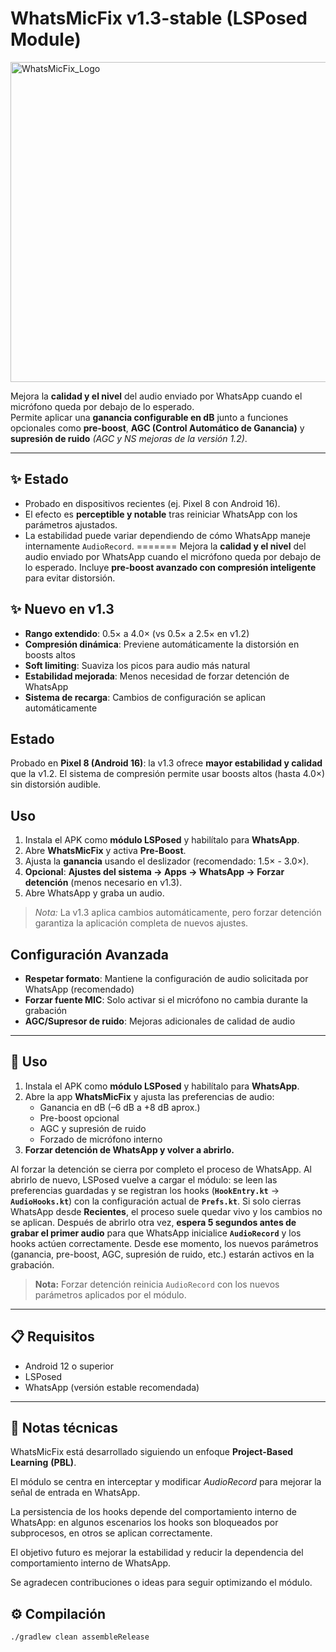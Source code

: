 # WhatsMicFix v1.3-stable (LSPosed Module)

<img width="512" height="512" alt="WhatsMicFix_Logo" src="https://github.com/user-attachments/assets/2394432f-e0d2-456e-8edd-fbe5f5cbe2e1" />


Mejora la **calidad y el nivel** del audio enviado por WhatsApp cuando el micrófono queda por debajo de lo esperado.  
Permite aplicar una **ganancia configurable en dB** junto a funciones opcionales como **pre-boost**, **AGC (Control Automático de Ganancia)** y **supresión de ruido** _(AGC y NS mejoras de la versión 1.2)_.

---

## ✨ Estado
- Probado en dispositivos recientes (ej. Pixel 8 con Android 16).  
- El efecto es **perceptible y notable** tras reiniciar WhatsApp con los parámetros ajustados.  
- La estabilidad puede variar dependiendo de cómo WhatsApp maneje internamente `AudioRecord`.
=======
Mejora la **calidad y el nivel** del audio enviado por WhatsApp cuando el micrófono queda por debajo de lo esperado. Incluye **pre-boost avanzado con compresión inteligente** para evitar distorsión.

## ✨ Nuevo en v1.3
- **Rango extendido**: 0.5× a 4.0× (vs 0.5× a 2.5× en v1.2)
- **Compresión dinámica**: Previene automáticamente la distorsión en boosts altos
- **Soft limiting**: Suaviza los picos para audio más natural
- **Estabilidad mejorada**: Menos necesidad de forzar detención de WhatsApp
- **Sistema de recarga**: Cambios de configuración se aplican automáticamente

## Estado
Probado en **Pixel 8 (Android 16)**: la v1.3 ofrece **mayor estabilidad y calidad** que la v1.2. El sistema de compresión permite usar boosts altos (hasta 4.0×) sin distorsión audible.

## Uso
1. Instala el APK como **módulo LSPosed** y habilítalo para **WhatsApp**.
2. Abre **WhatsMicFix** y activa **Pre-Boost**.
3. Ajusta la **ganancia** usando el deslizador (recomendado: 1.5× - 3.0×).
4. **Opcional**: **Ajustes del sistema → Apps → WhatsApp → Forzar detención** (menos necesario en v1.3).
5. Abre WhatsApp y graba un audio.

> *Nota:* La v1.3 aplica cambios automáticamente, pero forzar detención garantiza la aplicación completa de nuevos ajustes.

## Configuración Avanzada
- **Respetar formato**: Mantiene la configuración de audio solicitada por WhatsApp (recomendado)
- **Forzar fuente MIC**: Solo activar si el micrófono no cambia durante la grabación
- **AGC/Supresor de ruido**: Mejoras adicionales de calidad de audio

---

## 🚀 Uso
1. Instala el APK como **módulo LSPosed** y habilítalo para **WhatsApp**.  
2. Abre la app **WhatsMicFix** y ajusta las preferencias de audio:  
   - Ganancia en dB (–6 dB a +8 dB aprox.)  
   - Pre-boost opcional  
   - AGC y supresión de ruido  
   - Forzado de micrófono interno  
3. **Forzar detención de WhatsApp y volver a abrirlo.**

Al forzar la detención se cierra por completo el proceso de WhatsApp. Al abrirlo de nuevo, LSPosed vuelve a cargar el módulo: se leen las preferencias guardadas y se registran los hooks (**`HookEntry.kt`** → **`AudioHooks.kt`**) con la configuración actual de **`Prefs.kt`**.
Si solo cierras WhatsApp desde **Recientes**, el proceso suele quedar vivo y los cambios no se aplican.
Después de abrirlo otra vez, **espera 5 segundos antes de grabar el primer audio** para que WhatsApp inicialice **`AudioRecord`** y los hooks actúen correctamente. Desde ese momento, los nuevos parámetros (ganancia, pre-boost, AGC, supresión de ruido, etc.) estarán activos en la grabación.

> **Nota:** Forzar detención reinicia `AudioRecord` con los nuevos parámetros aplicados por el módulo.

---

## 📋 Requisitos
- Android 12 o superior  
- LSPosed  
- WhatsApp (versión estable recomendada)  

---

## 📌 Notas técnicas

WhatsMicFix está desarrollado siguiendo un enfoque **Project-Based Learning** **(PBL)**.

El módulo se centra en interceptar y modificar _AudioRecord_ para mejorar la señal de entrada en WhatsApp.

La persistencia de los hooks depende del comportamiento interno de WhatsApp: en algunos escenarios los hooks son bloqueados por subprocesos, en otros se aplican correctamente.

El objetivo futuro es mejorar la estabilidad y reducir la dependencia del comportamiento interno de WhatsApp.

Se agradecen contribuciones o ideas para seguir optimizando el módulo.


## ⚙️ Compilación
```bash
./gradlew clean assembleRelease

